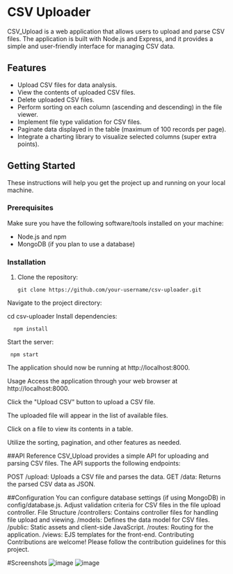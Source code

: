 # CSV Uploader

CSV_Upload is a web application that allows users to upload and parse CSV files. The application is built with Node.js and Express, and it provides a simple and user-friendly interface for managing CSV data.


## Features

- Upload CSV files for data analysis.
- View the contents of uploaded CSV files.
- Delete uploaded CSV files.
- Perform sorting on each column (ascending and descending) in the file viewer.
- Implement file type validation for CSV files.
- Paginate data displayed in the table (maximum of 100 records per page).
- Integrate a charting library to visualize selected columns (super extra points).

## Getting Started

These instructions will help you get the project up and running on your local machine.

### Prerequisites

Make sure you have the following software/tools installed on your machine:

- Node.js and npm
- MongoDB (if you plan to use a database)

### Installation

1. Clone the repository:

   ```shell
   git clone https://github.com/your-username/csv-uploader.git
Navigate to the project directory:

cd csv-uploader
Install dependencies:

  
      npm install
Start the server:

   
     npm start
The application should now be running at http://localhost:8000.

Usage
Access the application through your web browser at http://localhost:8000.

Click the "Upload CSV" button to upload a CSV file.

The uploaded file will appear in the list of available files.

Click on a file to view its contents in a table.

Utilize the sorting, pagination, and other features as needed.

##API Reference
CSV_Upload provides a simple API for uploading and parsing CSV files. The API supports the following endpoints:

POST /upload: Uploads a CSV file and parses the data.
GET /data: Returns the parsed CSV data as JSON.




##Configuration
You can configure database settings (if using MongoDB) in config/database.js.
Adjust validation criteria for CSV files in the file upload controller.
File Structure
/controllers: Contains controller files for handling file upload and viewing.
/models: Defines the data model for CSV files.
/public: Static assets and client-side JavaScript.
/routes: Routing for the application.
/views: EJS templates for the front-end.
Contributing
Contributions are welcome! Please follow the contribution guidelines for this project.


#Screenshots
![image](https://github.com/DeekshaTiwari5/CSV_Upload/assets/133259464/bc1ebf8e-08af-456a-acdf-d05c38c5aafa)
![image](https://github.com/DeekshaTiwari5/CSV_Upload/assets/133259464/687e4b00-3610-4bc1-b52f-49dc8d0a3219)

